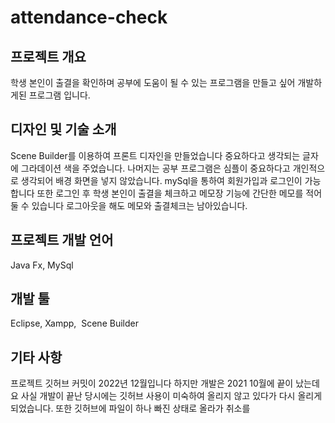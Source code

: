 # attendance-check

## 프로젝트 개요
학생 본인이 출결을 확인하며 공부에 도움이 될 수 있는 
프로그램을 만들고 싶어 개발하게된 프로그램 입니다.

## 디자인 및 기술 소개
Scene Builder를 이용하여 프론트 디자인을 만들었습니다
중요하다고 생각되는 글자에 그라데이션 색을 주었습니다.
나머지는 공부 프로그램은 심플이 중요하다고 개인적으로 생각되어 배경 화면을 넣지 않았습니다.
mySql을 통하여 회원가입과 로그인이 가능합니다
또한 로그인 후 학생 본인이 출결을 체크하고 메모장 기능에 간단한 메모를
적어 둘 수 있습니다 로그아웃을 해도 메모와 출결체크는 남아있습니다.

## 프로젝트 개발 언어
Java Fx, MySql
 
## 개발 툴
Eclipse, Xampp,  Scene Builder

## 기타 사항
프로젝트 깃허브 커밋이 2022년 12월입니다 하지만 개발은 2021 10월에 끝이 났는데요
사실 개발이 끝난 당시에는 깃허브 사용이 미숙하여 올리지 않고 있다가 다시 올리게 되었습니다.
또한 깃허브에 파일이 하나 빠진 상태로 올라가 취소를 
